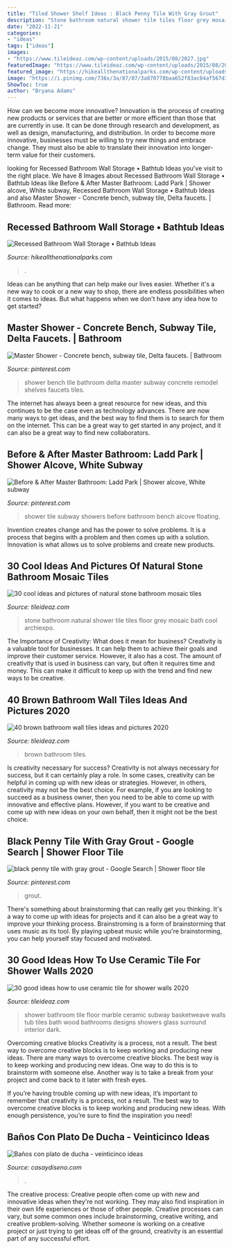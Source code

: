```yaml
---
title: "Tiled Shower Shelf Ideas : Black Penny Tile With Gray Grout"
description: "Stone bathroom natural shower tile tiles floor grey mosaic bath cool archiexpo"
date: "2022-11-21"
categories:
- "ideas"
tags: ["ideas"]
images:
- "https://www.tileideaz.com/wp-content/uploads/2015/08/2027.jpg"
featuredImage: "https://www.tileideaz.com/wp-content/uploads/2015/08/2027.jpg"
featured_image: "https://hikeallthenationalparks.com/wp-content/uploads/2019/10/recessed-cabinets-between-the-studs-i-dont-know-why-more-pertaining-to-measurements-1536-x-2048.jpg"
image: "https://i.pinimg.com/736x/3a/87/07/3a870778baa652f83ac84af567d394c4.jpg"
ShowToc: true
author: "Bryana Adams"
---
```



How can we become more innovative?
Innovation is the process of creating new products or services that are better or more efficient than those that are currently in use. It can be done through research and development, as well as design, manufacturing, and distribution. In order to become more innovative, businesses must be willing to try new things and embrace change. They must also be able to translate their innovation into longer-term value for their customers.

	

		
looking for Recessed Bathroom Wall Storage • Bathtub Ideas you've visit to the right place. We have 8 Images about Recessed Bathroom Wall Storage • Bathtub Ideas like Before &amp; After Master Bathroom: Ladd Park | Shower alcove, White subway, Recessed Bathroom Wall Storage • Bathtub Ideas and also Master Shower - Concrete bench, subway tile, Delta faucets. | Bathroom. Read more:
		
    
## Recessed Bathroom Wall Storage • Bathtub Ideas

<img loading=lazy src="https://hikeallthenationalparks.com/wp-content/uploads/2019/10/recessed-cabinets-between-the-studs-i-dont-know-why-more-pertaining-to-measurements-1536-x-2048.jpg" onerror="this.onerror=null;this.src='https://tse1.mm.bing.net/th?id=OIP._RD8fn7iBiBZ9ZIxtfk7tAHaJ4&amp;pid=15.1';" alt="Recessed Bathroom Wall Storage • Bathtub Ideas">

_Source: hikeallthenationalparks.com_

>. 

	

Ideas can be anything that can help make our lives easier. Whether it's a new way to cook or a new way to shop, there are endless possibilities when it comes to ideas. But what happens when we don't have any idea how to get started? 

    
## Master Shower - Concrete Bench, Subway Tile, Delta Faucets. | Bathroom

<img loading=lazy src="https://i.pinimg.com/736x/25/4a/6c/254a6ce4d5f08f896dd7540d06daac5c.jpg" onerror="this.onerror=null;this.src='https://tse2.mm.bing.net/th?id=OIP.ZhOaU-0OAypqgBCS4Kf2ZgHaJ3&amp;pid=15.1';" alt="Master Shower - Concrete bench, subway tile, Delta faucets. | Bathroom">

_Source: pinterest.com_

>shower bench tile bathroom delta master subway concrete remodel shelves faucets tiles. 

	

The internet has always been a great resource for new ideas, and this continues to be the case even as technology advances. There are now many ways to get ideas, and the best way to find them is to search for them on the internet. This can be a great way to get started in any project, and it can also be a great way to find new collaborators.

    
## Before &amp; After Master Bathroom: Ladd Park | Shower Alcove, White Subway

<img loading=lazy src="https://i.pinimg.com/736x/96/07/0c/96070c1455fe01466418fc8543ddaea1.jpg" onerror="this.onerror=null;this.src='https://tse4.mm.bing.net/th?id=OIP.faY7CZw5skcSXGjt7JvN2QHaJ3&amp;pid=15.1';" alt="Before &amp; After Master Bathroom: Ladd Park | Shower alcove, White subway">

_Source: pinterest.com_

>shower tile subway showers before bathroom bench alcove floating. 

	

Invention creates change and has the power to solve problems. It is a process that begins with a problem and then comes up with a solution. Innovation is what allows us to solve problems and create new products.

    
## 30 Cool Ideas And Pictures Of Natural Stone Bathroom Mosaic Tiles

<img loading=lazy src="http://www.tileideaz.com/wp-content/uploads/2015/09/floor-interior-bathroom-decoration-furniture-cool-grey-natural-stone-for-shower-tile-wall-and-frameless-glass-shower-door-along-with-wall-mounted-chrome-shower-head-and-white-wooden-bath-vanity-moder.jpg" onerror="this.onerror=null;this.src='https://tse3.mm.bing.net/th?id=OIP.FGlnd-ofsB61nFmNU0_ImAHaLG&amp;pid=15.1';" alt="30 cool ideas and pictures of natural stone bathroom mosaic tiles">

_Source: tileideaz.com_

>stone bathroom natural shower tile tiles floor grey mosaic bath cool archiexpo. 

	

The Importance of Creativity: What does it mean for business?
Creativity is a valuable tool for businesses. It can help them to achieve their goals and improve their customer service. However, it also has a cost. The amount of creativity that is used in business can vary, but often it requires time and money. This can make it difficult to keep up with the trend and find new ways to be creative.

    
## 40 Brown Bathroom Wall Tiles Ideas And Pictures 2020

<img loading=lazy src="https://www.tileideaz.com/wp-content/uploads/2015/03/brown_bathroom_wall_tiles_15.jpg" onerror="this.onerror=null;this.src='https://tse2.mm.bing.net/th?id=OIP.kQWQg3rs2tjhdDEHMe-f6AHaLU&amp;pid=15.1';" alt="40 brown bathroom wall tiles ideas and pictures 2020">

_Source: tileideaz.com_

>brown bathroom tiles. 

	

Is creativity necessary for success?
Creativity is not always necessary for success, but it can certainly play a role. In some cases, creativity can be helpful in coming up with new ideas or strategies. However, in others, creativity may not be the best choice. For example, if you are looking to succeed as a business owner, then you need to be able to come up with innovative and effective plans. However, if you want to be creative and come up with new ideas on your own behalf, then it might not be the best choice.

    
## Black Penny Tile With Gray Grout - Google Search | Shower Floor Tile

<img loading=lazy src="https://i.pinimg.com/736x/3a/87/07/3a870778baa652f83ac84af567d394c4.jpg" onerror="this.onerror=null;this.src='https://tse1.mm.bing.net/th?id=OIP.Eg0bmpvUVSgw2FAzgYxtggHaJ6&amp;pid=15.1';" alt="black penny tile with gray grout - Google Search | Shower floor tile">

_Source: pinterest.com_

>grout. 

	

There's something about brainstorming that can really get you thinking. It's a way to come up with ideas for projects and it can also be a great way to improve your thinking process. Brainstroming is a form of brainstorming that uses music as its tool. By playing upbeat music while you're brainstorming, you can help yourself stay focused and motivated.

    
## 30 Good Ideas How To Use Ceramic Tile For Shower Walls 2020

<img loading=lazy src="https://www.tileideaz.com/wp-content/uploads/2015/08/2027.jpg" onerror="this.onerror=null;this.src='https://tse2.mm.bing.net/th?id=OIP.tPcU5X9LJXz_0iupKKEImwHaLH&amp;pid=15.1';" alt="30 good ideas how to use ceramic tile for shower walls 2020">

_Source: tileideaz.com_

>shower bathroom tile floor marble ceramic subway basketweave walls tub tiles bath wood bathrooms designs showers glass surround interior dark. 

	

Overcoming creative blocks
Creativity is a process, not a result. The best way to overcome creative blocks is to keep working and producing new ideas.
There are many ways to overcome creative blocks. The best way is to keep working and producing new ideas. One way to do this is to brainstorm with someone else. Another way is to take a break from your project and come back to it later with fresh eyes.

If you’re having trouble coming up with new ideas, it’s important to remember that creativity is a process, not a result. The best way to overcome creative blocks is to keep working and producing new ideas. With enough persistence, you’re sure to find the inspiration you need!

    
## Baños Con Plato De Ducha - Veinticinco Ideas

<img loading=lazy src="https://casaydiseno.com/wp-content/uploads/2015/07/ducha-piedra-baño-pequeño.jpg" onerror="this.onerror=null;this.src='https://tse4.mm.bing.net/th?id=OIP.uKK1CzQQ8Ft-vg4vbiFOyQHaJ3&amp;pid=15.1';" alt="Baños con plato de ducha - veinticinco ideas">

_Source: casaydiseno.com_

>. 

	

The creative process:
Creative people often come up with new and innovative ideas when they're not working. They may also find inspiration in their own life experiences or those of other people. Creative processes can vary, but some common ones include brainstorming, creative writing, and creative problem-solving. Whether someone is working on a creative project or just trying to get ideas off of the ground, creativity is an essential part of any successful effort.

